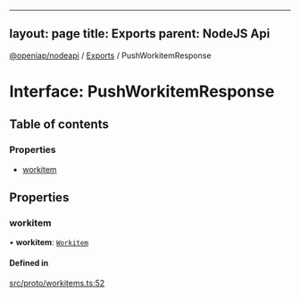 
---
layout: page
title: Exports
parent: NodeJS Api
---
[@openiap/nodeapi](../README.md) / [Exports](../modules.md) / PushWorkitemResponse

# Interface: PushWorkitemResponse

## Table of contents

### Properties

- [workitem](PushWorkitemResponse.md#workitem)

## Properties

### workitem

• **workitem**: [`Workitem`](../modules.md#workitem)

#### Defined in

[src/proto/workitems.ts:52](https://github.com/openiap/nodeapi/blob/a6b5438/src/proto/workitems.ts#L52)
